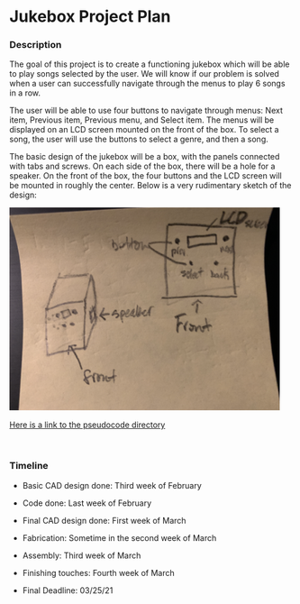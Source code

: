 # Jukebox Project Plan

### Description

The goal of this project is to create a functioning jukebox which will be able to play songs selected by the user. We will know if our problem is solved when a user can successfully navigate through the menus to play 6 songs in a row.

The user will be able to use four buttons to navigate through menus: Next item, Previous item, Previous menu, and Select item. The menus will be displayed on an LCD screen mounted on the front of the box. To select a song, the user will use the buttons to select a genre, and then a song.

The basic design of the jukebox will be a box, with the panels connected with tabs and screws. On each side of the box, there will be a hole for a speaker. On the front of the box, the four buttons and the LCD screen will be mounted in roughly the center. Below is a very rudimentary sketch of the design:

<img src="/images/rudimentary_sketch.jpg" height="360px" alt="Rudimentary Sketch">

[Here is a link to the pseudocode directory](/pseudocode)

<br>

### Timeline

* Basic CAD design done: Third week of February

* Code done: Last week of February

* Final CAD design done: First week of March

* Fabrication: Sometime in the second week of March

* Assembly: Third week of March

* Finishing touches: Fourth week of March

* Final Deadline: 03/25/21
